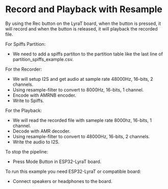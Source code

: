 # Record and Playback with Resample

By using the Rec button on the LyraT board, when the button is pressed, it will record and when the button is released, it will playback the recorded file.

For Spiffs Partition:
- We need to add a spiffs partiton to the partition table like the last line of partition_spiffs_example.csv.

For the Recorder:
- We will setup I2S and get audio at sample rate 48000Hz, 16-bits, 2 channels.
- Using resample-filter to convert to 8000Hz, 16-bits, 1 channel. 
- Encode with AMRNB encoder.
- Write to Spiffs.

For the Playback:
- We will read the recorded file with sameple rate 8000hz, 16-bits, 1 channel.
- Decode with AMR decoder.
- Using resample-filter to convert to 48000Hz, 16-bits, 2 channels.
- Write the audio to I2S.

To stop the pipeline:
 - Press Mode Button in ESP32-LyraT board.

To run this example you need ESP32-LyraT or compatible board:

- Connect speakers or headphones to the board.
